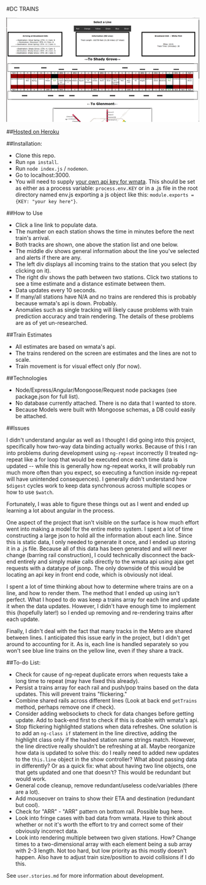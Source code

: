 #DC TRAINS

![Image of Trains](appdone.png)

##[Hosted on Heroku](https://dc-trains.herokuapp.com/)

##Installation:

*  Clone this repo.
*  Run `npm install`.
*  Run `node index.js` / `nodemon`.
*  Go to localhost:3000.
*  You will need to supply [your own api key for wmata](https://developer.wmata.com/).  This should be set as either as a process variable: `process.env.KEY` or in a .js file in the root directory named env.js exporting a js object like this:  `module.exports = {KEY: "your key here"}`.

##How to Use

*  Click a line link to populate data.
*  The number on each station shows the time in minutes before the next train's arrival.  
*  Both tracks are shown, one above the station list and one below.
*  The middle div shows general information about the line you've selected and alerts if there are any.
*  The left div displays all incoming trains to the station that you select (by clicking on it).
*  The right div shows the path between two stations.  Click two stations to see a time estimate and a distance estimate between them.
*  Data updates every 10 seconds.
*  If many/all stations have N/A and no trains are rendered this is probably because wmata's api is down.  Probably.
*  Anomalies such as single tracking will likely cause problems with train prediction accuracy and train rendering.  The details of these problems are as of yet un-researched.

##Train Estimates

*  All estimates are based on wmata's api.
*  The trains rendered on the screen are estimates and the lines are not to scale.  
*  Train movement is for visual effect only (for now).

##Technologies

*  Node/Express/Angular/Mongoose/Request node packages (see package.json for full list).
*  No database currently attached. There is no data that I wanted to store.
*  Because Models were built with Mongoose schemas, a DB could easily be attached.

##Issues

I didn't understand angular as well as I thought I did going into this project, specifically how two-way data binding actually works.  Because of this I ran into problems during development using `ng-repeat` incorrectly (I treated ng-repeat like a for loop that would be executed once each time data is updated -- while this is generally how ng-repeat works, it will probably run much more often than you expect, so executing a function inside ng-repeat will have unintended consequences). I generally didn't understand how `$digest` cycles work to keep data synchronous across multiple scopes or how to use `$watch`.

Fortunately, I was able to figure these things out as I went and ended up learning a lot about angular in the process.  

One aspect of the project that isn't visible on the surface is how much effort went into making a model for the entire metro system.  I spent a lot of time constructing a large json to hold all the information about each line.  Since this is static data, I only needed to generate it once, and I ended up storing it in a .js file.  Because all of this data has been generated and will never change (barring rail construction), I could technically disconnect the back-end entirely and simply make calls directly to the wmata api using ajax get requests with a datatype of jsonp.  The only downside of this would be locating an api key in front end code, which is obviously not ideal.

I spent a lot of time thinking about how to determine where trains are on a line, and how to render them.  The method that I ended up using isn't perfect.  What I hoped to do was keep a trains array for each line and update it when the data updates.  However, I didn't have enough time to implement this (hopefully later!) so I ended up removing and re-rendering trains after each update.

Finally, I didn't deal with the fact that many tracks in the Metro are shared between lines.  I anticipated this issue early in the project, but I didn't get around to accounting for it.  As is, each line is handled separately so you won't see blue line trains on the yellow line, even if they share a track.

##To-do List:

*  Check for cause of ng-repeat duplicate errors when requests take a long time to repeat (may have fixed this already).
*  Persist a trains array for each rail and push/pop trains based on the data updates.  This will prevent trains "flickering."
*  Combine shared rails across different lines (Look at back end `getTrains` method, perhaps remove one if check).
*  Consider adding websockets to check for data changes before getting update.  Add to back-end first to check if this is doable with wmata's api.
*  Stop flickering highlighted stations when data refreshes.  One solution is to add an `ng-class if` statement in the line directive, adding the highlight class only if the hashed station name strings match.  However, the line directive really shouldn't be refreshing at all.  Maybe reorganize how data is updated to solve this: do I really need to added new updates to the `this.line` object in the show controller?  What about passing data in differently?  Or as a quick fix: what about having two line objects, one that gets updated and one that doesn't?  This would be redundant but would work.
*  General code cleanup, remove redundant/useless code/variables (there are a lot).
*  Add mouseover on trains to show their ETA and destination (redundant but cool).
*  Check for "ARR" - "ARR" pattern on bottom rail.  Possible bug here.
*  Look into fringe cases with bad data from wmata.  Have to think about whether or not it's worth the effort to try and correct some of their obviously incorrect data.
*  Look into rendering multiple between two given stations.  How? Change times to a two-dimensional array with each element being a sub array with 2-3 length.  Not too hard, but low priority as this mostly doesn't happen.  Also have to adjust train size/position to avoid collisions if I do this.   

See `user.stories.md` for more information about development.
